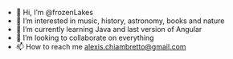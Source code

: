 - 👋 Hi, I’m @frozenLakes
- 👀 I’m interested in music, history, astronomy, books and nature 
- 🌱 I’m currently learning Java and last version of Angular
- 💞️ I’m looking to collaborate on everything
- 📫 How to reach me alexis.chiambretto@gmail.com

<!---
frozenLakes/frozenLakes is a ✨ special ✨ repository because its `README.md` (this file) appears on your GitHub profile.
You can click the Preview link to take a look at your changes.
--->
